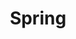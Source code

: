 ---
# Featured tags need to have the `list` layout.
layout: list

# The title of the tag's page.
title: Spring

# The name of the tag, used in a post's front matter (e.g. tags: [<slug>]).
slug: spring

# (Optional) Write a short (~150 characters) description of this featured tag.
description: >
 The Spring Framework is an application framework and inversion of control container for the Java platform. 
 Spring is a powerful, lightweight framework used for application development
---